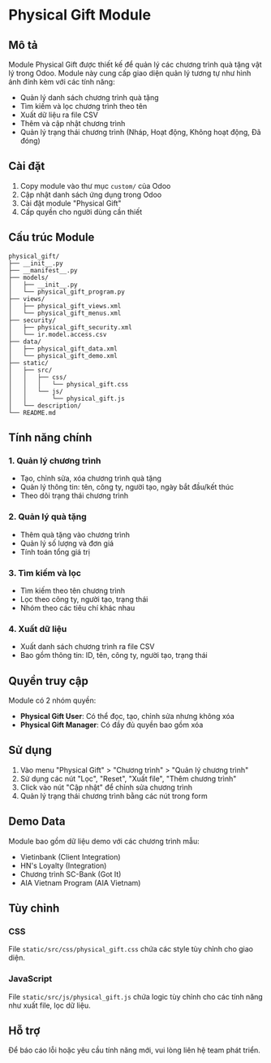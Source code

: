 # Physical Gift Module

## Mô tả
Module Physical Gift được thiết kế để quản lý các chương trình quà tặng vật lý trong Odoo. Module này cung cấp giao diện quản lý tương tự như hình ảnh đính kèm với các tính năng:

- Quản lý danh sách chương trình quà tặng
- Tìm kiếm và lọc chương trình theo tên
- Xuất dữ liệu ra file CSV
- Thêm và cập nhật chương trình
- Quản lý trạng thái chương trình (Nháp, Hoạt động, Không hoạt động, Đã đóng)

## Cài đặt

1. Copy module vào thư mục `custom/` của Odoo
2. Cập nhật danh sách ứng dụng trong Odoo
3. Cài đặt module "Physical Gift"
4. Cấp quyền cho người dùng cần thiết

## Cấu trúc Module

```
physical_gift/
├── __init__.py
├── __manifest__.py
├── models/
│   ├── __init__.py
│   └── physical_gift_program.py
├── views/
│   ├── physical_gift_views.xml
│   └── physical_gift_menus.xml
├── security/
│   ├── physical_gift_security.xml
│   └── ir.model.access.csv
├── data/
│   ├── physical_gift_data.xml
│   └── physical_gift_demo.xml
├── static/
│   ├── src/
│   │   ├── css/
│   │   │   └── physical_gift.css
│   │   └── js/
│   │       └── physical_gift.js
│   └── description/
└── README.md
```

## Tính năng chính

### 1. Quản lý chương trình
- Tạo, chỉnh sửa, xóa chương trình quà tặng
- Quản lý thông tin: tên, công ty, người tạo, ngày bắt đầu/kết thúc
- Theo dõi trạng thái chương trình

### 2. Quản lý quà tặng
- Thêm quà tặng vào chương trình
- Quản lý số lượng và đơn giá
- Tính toán tổng giá trị

### 3. Tìm kiếm và lọc
- Tìm kiếm theo tên chương trình
- Lọc theo công ty, người tạo, trạng thái
- Nhóm theo các tiêu chí khác nhau

### 4. Xuất dữ liệu
- Xuất danh sách chương trình ra file CSV
- Bao gồm thông tin: ID, tên, công ty, người tạo, trạng thái

## Quyền truy cập

Module có 2 nhóm quyền:
- **Physical Gift User**: Có thể đọc, tạo, chỉnh sửa nhưng không xóa
- **Physical Gift Manager**: Có đầy đủ quyền bao gồm xóa

## Sử dụng

1. Vào menu "Physical Gift" > "Chương trình" > "Quản lý chương trình"
2. Sử dụng các nút "Lọc", "Reset", "Xuất file", "Thêm chương trình"
3. Click vào nút "Cập nhật" để chỉnh sửa chương trình
4. Quản lý trạng thái chương trình bằng các nút trong form

## Demo Data

Module bao gồm dữ liệu demo với các chương trình mẫu:
- Vietinbank (Client Integration)
- HN's Loyalty (Integration)
- Chương trình SC-Bank (Got It)
- AIA Vietnam Program (AIA Vietnam)

## Tùy chỉnh

### CSS
File `static/src/css/physical_gift.css` chứa các style tùy chỉnh cho giao diện.

### JavaScript
File `static/src/js/physical_gift.js` chứa logic tùy chỉnh cho các tính năng như xuất file, lọc dữ liệu.

## Hỗ trợ

Để báo cáo lỗi hoặc yêu cầu tính năng mới, vui lòng liên hệ team phát triển. 